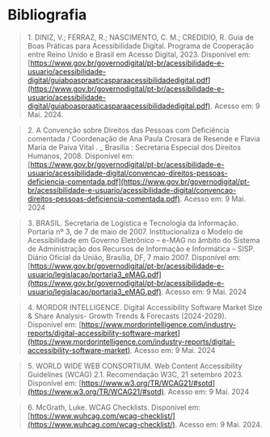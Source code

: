 # Bibliografia

> </a> 1. DINIZ, V.; FERRAZ, R.; NASCIMENTO, C. M.; CREDIDIO, R. Guia de Boas Práticas para Acessibilidade Digital. Programa de Cooperação entre Reino Unido e Brasil em Acesso Digital, 2023. Disponível em: [https://www.gov.br/governodigital/pt-br/acessibilidade-e-usuario/acessibilidade-digital/guiaboaspraaticasparaacessibilidadedigital.pdf](https://www.gov.br/governodigital/pt-br/acessibilidade-e-usuario/acessibilidade-digital/guiaboaspraaticasparaacessibilidadedigital.pdf). Acesso em: 9 Mai. 2024.

> </a> 2. A Convenção sobre Direitos das Pessoas com Deficiência comentada / Coordenação de Ana Paula Crosara de Resende e Flavia Maria de Paiva Vital . _ Brasília : Secretaria Especial dos Direitos Humanos, 2008. Disponível em: [https://www.gov.br/governodigital/pt-br/acessibilidade-e-usuario/acessibilidade-digital/convencao-direitos-pessoas-deficiencia-comentada.pdf](https://www.gov.br/governodigital/pt-br/acessibilidade-e-usuario/acessibilidade-digital/convencao-direitos-pessoas-deficiencia-comentada.pdf). Acesso em: 9 Mai. 2024

> </a> 3. BRASIL. Secretaria de Logística e Tecnologia da Informação. Portaria nº 3, de 7 de maio de 2007. Institucionaliza o Modelo de Acessibilidade em Governo Eletrônico – e-MAG no âmbito do Sistema de Administração dos Recursos de Informação e Informática – SISP. Diário Oficial da União, Brasília, DF, 7 maio 2007. Disponível em: [https://www.gov.br/governodigital/pt-br/acessibilidade-e-usuario/legislacao/portaria3_eMAG.pdf](https://www.gov.br/governodigital/pt-br/acessibilidade-e-usuario/legislacao/portaria3_eMAG.pdf). Acesso em: 9 Mai. 2024

> </a> 4. MORDOR INTELLIGENCE. Digital Accessibility Software Market Size & Share Analysis- Growth Trends & Forecasts (2024-2029). Disponível em: [https://www.mordorintelligence.com/industry-reports/digital-accessibility-software-market](https://www.mordorintelligence.com/industry-reports/digital-accessibility-software-market). Acesso em: 9 Mai. 2024

> </a> 5. WORLD WIDE WEB CONSORTIUM. Web Content Accessibility Guidelines (WCAG) 2.1. Recomendação W3C, 21 setembro 2023. Disponível em: [https://www.w3.org/TR/WCAG21/#sotd](https://www.w3.org/TR/WCAG21/#sotd). Acesso em: 9 Mai. 2024

> </a> 6. McGrath, Luke. WCAG Checklists. Disponível em: [https://www.wuhcag.com/wcag-checklist/](https://www.wuhcag.com/wcag-checklist/). Acesso em: 9 Mai. 2024.